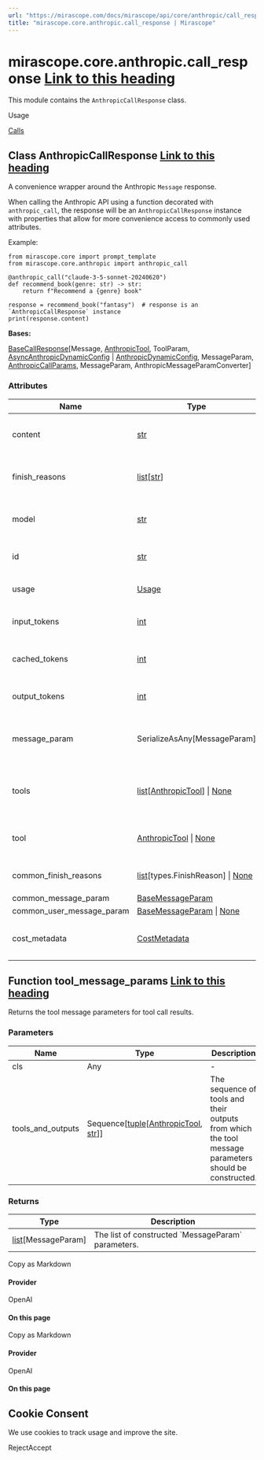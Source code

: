 ```yaml
---
url: "https://mirascope.com/docs/mirascope/api/core/anthropic/call_response"
title: "mirascope.core.anthropic.call_response | Mirascope"
---
```


# mirascope.core.anthropic.call\_response [Link to this heading](https://mirascope.com/docs/mirascope/api/core/anthropic/call_response\#mirascope-core-anthropic-call-response)

This module contains the `AnthropicCallResponse` class.

Usage

[Calls](https://mirascope.com/docs/mirascope/learn/calls#handling-responses)

## Class AnthropicCallResponse [Link to this heading](https://mirascope.com/docs/mirascope/api/core/anthropic/call_response\#anthropiccallresponse)

A convenience wrapper around the Anthropic `Message` response.

When calling the Anthropic API using a function decorated with `anthropic_call`, the
response will be an `AnthropicCallResponse` instance with properties that allow for
more convenience access to commonly used attributes.

Example:

```
from mirascope.core import prompt_template
from mirascope.core.anthropic import anthropic_call

@anthropic_call("claude-3-5-sonnet-20240620")
def recommend_book(genre: str) -> str:
    return f"Recommend a {genre} book"

response = recommend_book("fantasy")  # response is an `AnthropicCallResponse` instance
print(response.content)
```

**Bases:**

[BaseCallResponse](https://mirascope.com/docs/mirascope/api/core/base/call_response#basecallresponse)\[Message, [AnthropicTool](https://mirascope.com/docs/mirascope/api/core/anthropic/tool#anthropictool), ToolParam, [AsyncAnthropicDynamicConfig](https://mirascope.com/docs/mirascope/api/core/anthropic/dynamic_config#asyncanthropicdynamicconfig) \| [AnthropicDynamicConfig](https://mirascope.com/docs/mirascope/api/core/anthropic/dynamic_config#anthropicdynamicconfig), MessageParam, [AnthropicCallParams](https://mirascope.com/docs/mirascope/api/core/anthropic/call_params#anthropiccallparams), MessageParam, AnthropicMessageParamConverter\]

### Attributes

| Name | Type | Description |
| --- | --- | --- |
| content | [str](https://docs.python.org/3/library/stdtypes.html#str) | Returns the string text of the 0th text block. |
| finish\_reasons | [list](https://docs.python.org/3/library/stdtypes.html#list)\[[str](https://docs.python.org/3/library/stdtypes.html#str)\] | Returns the finish reasons of the response. |
| model | [str](https://docs.python.org/3/library/stdtypes.html#str) | Returns the name of the response model. |
| id | [str](https://docs.python.org/3/library/stdtypes.html#str) | Returns the id of the response. |
| usage | [Usage](https://mirascope.com/docs/mirascope/api/core/base/types#usage) | Returns the usage of the message. |
| input\_tokens | [int](https://docs.python.org/3/library/functions.html#int) | Returns the number of input tokens. |
| cached\_tokens | [int](https://docs.python.org/3/library/functions.html#int) | Returns the number of cached tokens. |
| output\_tokens | [int](https://docs.python.org/3/library/functions.html#int) | Returns the number of output tokens. |
| message\_param | SerializeAsAny\[MessageParam\] | Returns the assistants's response as a message parameter. |
| tools | [list](https://docs.python.org/3/library/stdtypes.html#list)\[[AnthropicTool](https://mirascope.com/docs/mirascope/api/core/anthropic/tool#anthropictool)\] \| [None](https://docs.python.org/3/library/constants.html#None) | Returns any available tool calls as their \`AnthropicTool\` definition. |
| tool | [AnthropicTool](https://mirascope.com/docs/mirascope/api/core/anthropic/tool#anthropictool) \| [None](https://docs.python.org/3/library/constants.html#None) | Returns the 0th tool for the 0th choice message. |
| common\_finish\_reasons | [list](https://docs.python.org/3/library/stdtypes.html#list)\[types.FinishReason\] \| [None](https://docs.python.org/3/library/constants.html#None) | Provider-agnostic finish reasons. |
| common\_message\_param | [BaseMessageParam](https://mirascope.com/docs/mirascope/api/core/base/message_param#basemessageparam) | - |
| common\_user\_message\_param | [BaseMessageParam](https://mirascope.com/docs/mirascope/api/core/base/message_param#basemessageparam) \| [None](https://docs.python.org/3/library/constants.html#None) | - |
| cost\_metadata | [CostMetadata](https://mirascope.com/docs/mirascope/api/core/base/types#costmetadata) | Get metadata required for cost calculation. |

## Function tool\_message\_params [Link to this heading](https://mirascope.com/docs/mirascope/api/core/anthropic/call_response\#tool-message-params)

Returns the tool message parameters for tool call results.

### Parameters

| Name | Type | Description |
| --- | --- | --- |
| cls | Any | - |
| tools\_and\_outputs | Sequence\[[tuple](https://docs.python.org/3/library/stdtypes.html#tuple)\[[AnthropicTool](https://mirascope.com/docs/mirascope/api/core/anthropic/tool#anthropictool), [str](https://docs.python.org/3/library/stdtypes.html#str)\]\] | The sequence of tools and their outputs from which the tool<br>message parameters should be constructed. |

### Returns

| Type | Description |
| --- | --- |
| [list](https://docs.python.org/3/library/stdtypes.html#list)\[MessageParam\] | The list of constructed \`MessageParam\` parameters. |

Copy as Markdown

#### Provider

OpenAI

#### On this page

Copy as Markdown

#### Provider

OpenAI

#### On this page

## Cookie Consent

We use cookies to track usage and improve the site.

RejectAccept